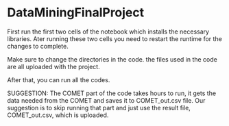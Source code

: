 # DataMiningFinalProject

First run the first two cells of the notebook which installs the necessary libraries. Ater running these two cells you need to restart the runtime for the changes to complete.

Make sure to change the directories in the code. the files used in the code are all uploaded with the project.

After that, you can run all the codes.

SUGGESTION: The COMET part of the code takes hours to run, it gets the data needed from the COMET and saves it to COMET_out.csv file. Our suggestion is to skip running that part and just use the result file, COMET_out.csv, which is uploaded.
